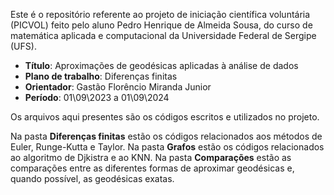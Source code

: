   Este é o repositório referente ao projeto de iniciação científica voluntária (PICVOL) feito pelo aluno Pedro Henrique de Almeida Sousa, do curso de matemática aplicada e computacional da Universidade Federal de Sergipe (UFS).

  - **Título**: Aproximações de geodésicas aplicadas à análise de dados
  - **Plano de trabalho**: Diferenças finitas
  - **Orientador**: Gastão Florêncio Miranda Junior
  - **Período**: 01\09\2023 a 01\09\2024

  Os arquivos aqui presentes são os códigos escritos e utilizados no projeto.

  Na pasta **Diferenças finitas** estão os códigos relacionados aos métodos de Euler, Runge-Kutta e Taylor.
  Na pasta **Grafos** estão os códigos relacionados ao algoritmo de Djkistra e ao KNN.
  Na pasta **Comparações** estão as comparações entre as diferentes formas de aproximar geodésicas e, quando possível, as geodésicas exatas. 
  
